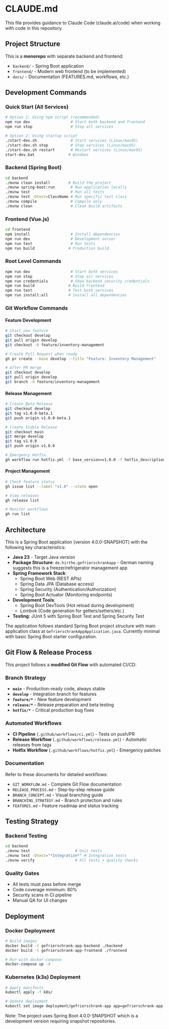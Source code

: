 # CLAUDE.md

This file provides guidance to Claude Code (claude.ai/code) when working with code in this repository.

## Project Structure

This is a **monorepo** with separate backend and frontend:
- `backend/` - Spring Boot application
- `frontend/` - Modern web frontend (to be implemented)
- `docs/` - Documentation (FEATURES.md, workflows, etc.)

## Development Commands

### Quick Start (All Services)
```bash
# Option 1: Using npm script (recommended)
npm run dev                  # Start both backend and frontend
npm run stop                 # Stop all services

# Option 2: Using startup script
./start-dev.sh               # Start services (Linux/macOS)
./start-dev.sh stop          # Stop services (Linux/macOS)
./start-dev.sh restart       # Restart services (Linux/macOS)
start-dev.bat               # Windows
```

### Backend (Spring Boot)
```bash
cd backend
./mvnw clean install        # Build the project
./mvnw spring-boot:run       # Run application locally
./mvnw test                  # Run all tests
./mvnw test -Dtest=ClassName # Run specific test class
./mvnw compile               # Compile only
./mvnw clean                 # Clean build artifacts
```

### Frontend (Vue.js)
```bash
cd frontend
npm install                  # Install dependencies
npm run dev                  # Development server
npm run test                 # Run tests
npm run build               # Production build
```

### Root Level Commands
```bash
npm run dev                  # Start both services
npm run stop                 # Stop all services
npm run credentials          # Show backend security credentials
npm run build               # Build frontend
npm run test                # Test both services
npm run install:all         # Install all dependencies
```

### Git Workflow Commands

#### Feature Development
```bash
# Start new feature
git checkout develop
git pull origin develop
git checkout -b feature/inventory-management

# Create Pull Request when ready
gh pr create --base develop --title "Feature: Inventory Management"

# After PR merge
git checkout develop
git pull origin develop
git branch -d feature/inventory-management
```

#### Release Management
```bash
# Create Beta Release
git checkout develop
git tag v1.0.0-beta.1
git push origin v1.0.0-beta.1

# Create Stable Release
git checkout main
git merge develop
git tag v1.0.0
git push origin v1.0.0

# Emergency Hotfix
gh workflow run hotfix.yml -f base_version=v1.0.0 -f hotfix_description="Fix critical bug"
```

#### Project Management
```bash
# Check feature status
gh issue list --label "v1.0" --state open

# View releases
gh release list

# Monitor workflows
gh run list
```

## Architecture

This is a Spring Boot application (version 4.0.0-SNAPSHOT) with the following key characteristics:

- **Java 23** - Target Java version
- **Package Structure**: `de.hirthe.gefrierschrankapp` - German naming suggests this is a freezer/refrigerator management app
- **Spring Framework Stack**:
  - Spring Boot Web (REST APIs)
  - Spring Data JPA (Database access)
  - Spring Security (Authentication/Authorization)
  - Spring Boot Actuator (Monitoring endpoints)
- **Development Tools**:
  - Spring Boot DevTools (Hot reload during development)
  - Lombok (Code generation for getters/setters/etc.)
- **Testing**: JUnit 5 with Spring Boot Test and Spring Security Test

The application follows standard Spring Boot project structure with main application class at `GefrierschrankAppApplication.java`. Currently minimal with basic Spring Boot starter configuration.

## Git Flow & Release Process

This project follows a **modified Git Flow** with automated CI/CD:

### Branch Strategy
- **`main`** - Production-ready code, always stable
- **`develop`** - Integration branch for features
- **`feature/*`** - New feature development
- **`release/*`** - Release preparation and beta testing
- **`hotfix/*`** - Critical production bug fixes

### Automated Workflows
- **CI Pipeline** (`.github/workflows/ci.yml`) - Tests on push/PR
- **Release Workflow** (`.github/workflows/release.yml`) - Automatic releases from tags
- **Hotfix Workflow** (`.github/workflows/hotfix.yml`) - Emergency patches

### Documentation
Refer to these documents for detailed workflows:
- `GIT_WORKFLOW.md` - Complete Git Flow documentation
- `RELEASE_PROCESS.md` - Step-by-step release guide
- `BRANCH_CONCEPT.md` - Visual branching guide
- `BRANCHING_STRATEGY.md` - Branch protection and rules
- `FEATURES.md` - Feature roadmap and status tracking

## Testing Strategy

### Backend Testing
```bash
cd backend
./mvnw test                    # Unit tests
./mvnw test -Dtest="*Integration*" # Integration tests
./mvnw verify                  # All tests + quality checks
```

### Quality Gates
- All tests must pass before merge
- Code coverage minimum: 80%
- Security scans in CI pipeline
- Manual QA for UI changes

## Deployment

### Docker Deployment
```bash
# Build images
docker build -t gefrierschrank-app-backend ./backend
docker build -t gefrierschrank-app-frontend ./frontend

# Run with docker-compose
docker-compose up -d
```

### Kubernetes (k3s) Deployment
```bash
# Apply manifests
kubectl apply -f k8s/

# Update deployment
kubectl set image deployment/gefrierschrank-app app=gefrierschrank-app:v1.0.0
```

Note: The project uses Spring Boot 4.0.0-SNAPSHOT which is a development version requiring snapshot repositories.